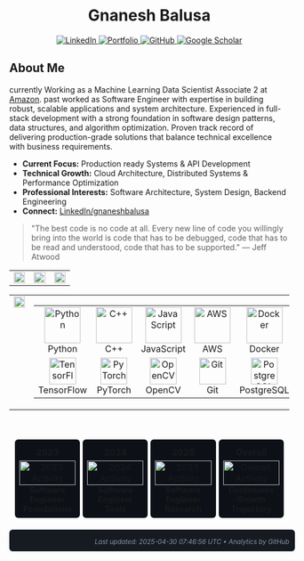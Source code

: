 
<h1 align="center">Gnanesh Balusa</h1>
<!-- <h3 align="center">Research AI Software Engineer | TIHAN, IIT Hyderabad & Trainee @McKnisey & Company</h3> -->

<p align="center">
  <!-- Profile views badge (optional, currently commented out) -->
  <!-- <img src="https://komarev.com/ghpvc/?username=gnanesh-16&label=Profile%20views&color=brightgreen&style=for-the-badge" alt="profile views" /> -->

  <!-- Social badges -->
  <a href="https://www.linkedin.com/in/gnaneshbalusa" target="_blank">
    <img src="https://img.shields.io/badge/LinkedIn-0077B5?style=for-the-badge&logo=linkedin&logoColor=white" alt="LinkedIn">
  </a>
  <a href="https://gnanesh-balusa-portfolio.vercel.app/" target="_blank">
    <img src="https://img.shields.io/badge/Portfolio-000000?style=for-the-badge&logo=About.me&logoColor=white" alt="Portfolio">
  </a>
  <a href="https://github.com/gnanesh-16" target="_blank">
    <img src="https://img.shields.io/badge/GitHub-100000?style=for-the-badge&logo=github&logoColor=white" alt="GitHub">
  </a>
  <a href="https://scholar.google.com/citations?user=3NC81YIAAAAJ&hl=en" target="_blank">
    <img src="https://img.shields.io/badge/Google_Scholar-4285F4?style=for-the-badge&logo=google-scholar&logoColor=white" alt="Google Scholar">
  </a>
</p>


 <!-- <p align="center">
  <img src="https://github-profile-trophy.vercel.app/?username=gnanesh-16&theme=darkhub&row=1&column=6&margin-w=15&no-frame=true&no-bg=true" alt="Trophies" />
</p> -->

<!-------------About Me-------------------------------------->
## About Me

currently Working as a Machine Learning Data Scientist Associate 2 at [Amazon](https://www.aboutamazon.com/).
past worked as Software Engineer with expertise in building robust, scalable applications and system architecture. Experienced in full-stack development with a strong foundation in software design patterns, data structures, and algorithm optimization. Proven track record of delivering production-grade solutions that balance technical excellence with business requirements.

- **Current Focus:** Production ready Systems & API Development
- **Technical Growth:** Cloud Architecture, Distributed Systems & Performance Optimization
- **Professional Interests:** Software Architecture, System Design, Backend Engineering
- **Connect:** [LinkedIn/gnaneshbalusa](https://linkedin.com/in/gnaneshbalusa)

> "The best code is no code at all. Every new line of code you willingly bring into the world is code that has to be debugged, code that has to be read and understood, code that has to be supported." — Jeff Atwood



<!---------------------------------

<!-- GitHub Stats Section -->
<table border="0">
  <tr>
    <td width="33%" valign="top">
      <img width="100%" src="https://github-readme-stats.vercel.app/api?username=gnanesh-16&show_icons=true&theme=radical&hide_border=true&count_private=true" />
    </td>
    <td width="33%" valign="top">
      <img width="100%" src="https://github-profile-summary-cards.vercel.app/api/cards/productive-time?username=gnanesh-16&theme=radical&utcOffset=8" />
    </td>
    <td width="33%" valign="top">
      <img width="100%" src="https://github-readme-stats.vercel.app/api/top-langs/?username=gnanesh-16&layout=compact&theme=radical&hide_border=true" />
    </td>
  </tr>
</table>

<!-- Streak and Tech Stack Side by Side -->
<table border="0" width="100%">
  <tr>
    <td width="40%" valign="top">
      <!-- Current Streak -->
      <img width="100%" src="https://github-readme-streak-stats.herokuapp.com/?user=gnanesh-16&theme=radical&hide_border=true" />
    </td>
    <td width="60%" valign="top">
      <!-- Tech Stack -->
      <table width="100%">
        <tr>
          <td align="center" width="14%">
            <img src="https://techstack-generator.vercel.app/python-icon.svg" alt="Python" width="65" height="65" />
            <br>Python
          </td>
          <td align="center" width="14%">
            <img src="https://techstack-generator.vercel.app/cpp-icon.svg" alt="C++" width="65" height="65" />
            <br>C++
          </td>
          <td align="center" width="14%">
            <img src="https://techstack-generator.vercel.app/js-icon.svg" alt="JavaScript" width="65" height="65" />
            <br>JavaScript
          </td>
          <td align="center" width="14%">
            <img src="https://techstack-generator.vercel.app/aws-icon.svg" alt="AWS" width="65" height="65" />
            <br>AWS
          </td>
          <td align="center" width="14%">
            <img src="https://techstack-generator.vercel.app/docker-icon.svg" alt="Docker" width="65" height="65" />
            <br>Docker
          </td>
          <td align="center" width="14%">
            <img src="https://techstack-generator.vercel.app/kubernetes-icon.svg" alt="Kubernetes" width="65" height="65" />
            <br>Kubernetes
          </td>
          <td align="center" width="14%">
            <img src="https://techstack-generator.vercel.app/java-icon.svg" alt="Java" width="65" height="65" />
            <br>Java
          </td>
        </tr>
        <tr>
          <td align="center" width="14%">
            <img src="https://www.vectorlogo.zone/logos/tensorflow/tensorflow-icon.svg" alt="TensorFlow" width="48" height="48" />
            <br>TensorFlow
          </td>
          <td align="center" width="14%">
            <img src="https://www.vectorlogo.zone/logos/pytorch/pytorch-icon.svg" alt="PyTorch" width="48" height="48" />
            <br>PyTorch
          </td>
          <td align="center" width="14%">
            <img src="https://www.vectorlogo.zone/logos/opencv/opencv-icon.svg" alt="OpenCV" width="48" height="48" />
            <br>OpenCV
          </td>
          <td align="center" width="14%">
            <img src="https://www.vectorlogo.zone/logos/git-scm/git-scm-icon.svg" alt="Git" width="48" height="48" />
            <br>Git
          </td>
          <td align="center" width="14%">
            <img src="https://www.vectorlogo.zone/logos/postgresql/postgresql-icon.svg" alt="PostgreSQL" width="48" height="48" />
            <br>PostgreSQL
          </td>
          <td align="center" width="14%">
            <img src="https://www.vectorlogo.zone/logos/djangoproject/djangoproject-icon.svg" alt="Django" width="48" height="48" />
            <br>Django
          </td>
          <td align="center" width="14%">
            <img src="https://www.vectorlogo.zone/logos/jupyter/jupyter-icon.svg" alt="Jupyter" width="48" height="48" />
            <br>Jupyter
          </td>
        </tr>
      </table>
    </td>
  </tr>
</table>

<br>

<!-- GitHub Contribution Graph with alternative styling -->
 <!-- <img src="https://github-readme-activity-graph.vercel.app/graph?username=gnanesh-16&theme=github-compact&area=true&hide_border=true" width="100%" alt="Contribution Graph"/> -->

<!-- ------------------------------------------------------------ --->


<div align="center">
  <!-- Yearly Metrics Section -->
  <table style="width:98%; margin-top:15px; border-collapse:separate; border-spacing:5px;">
    <tr>
      <td width="25%" align="center" style="background:#0D1117; border-radius:6px; padding:8px;">
        <h4 style="margin:5px;">2023</h4>
        <img src="https://github-readme-activity-graph.vercel.app/graph?username=gnanesh-16&theme=github-dark&hide_title=true&hide_border=true&area=false&point=39D353&line=39D353&bg_color=0D1117&custom_title=&height=150" width="100%" alt="2023 Activity" />
        <b style="font-size:0.9em;">Software Engineer Foundations</b>
      </td>
      <td width="25%" align="center" style="background:#0D1117; border-radius:6px; padding:8px;">
        <h4 style="margin:5px;">2024</h4>
        <img src="https://github-readme-activity-graph.vercel.app/graph?username=gnanesh-16&theme=github-dark&hide_title=true&hide_border=true&area=false&point=39D353&line=39D353&bg_color=0D1117&custom_title=&height=150" width="100%" alt="2024 Activity" />
        <b style="font-size:0.9em;">Software Engineer Tools</b>
      </td>
      <td width="25%" align="center" style="background:#0D1117; border-radius:6px; padding:8px;">
        <h4 style="margin:5px;">2025</h4>
        <img src="https://github-readme-activity-graph.vercel.app/graph?username=gnanesh-16&theme=github-dark&hide_title=true&hide_border=true&area=false&point=39D353&line=39D353&bg_color=0D1117&custom_title=&height=150&from=2025-01-01&to=2025-12-31" width="100%" alt="2025 Activity" />
        <b style="font-size:0.9em;">Software Engineer Research</b>
      </td>
      <td width="25%" align="center" style="background:#0D1117; border-radius:6px; padding:8px;">
        <h4 style="margin:5px;">Overall</h4>
        <img src="https://github-readme-activity-graph.vercel.app/graph?username=gnanesh-16&theme=github-dark&hide_title=true&hide_border=true&area=true&point=39D353&line=39D353&bg_color=0D1117&custom_title=&height=150" width="100%" alt="Overall Activity" />
        <b style="font-size:0.9em;">Continuous Growth Trajectory</b>
      </td>
    </tr>
  </table>


<!----------------------------------------------------->


  <!-- Professional footer with metrics -->
  <div style="background:#161B22; border-radius:6px; padding:10px; width:98%; margin:10px auto;">
    <div style="display:flex; justify-content:space-between; text-align:left; padding:0 15px;">
    </div>
    <sub style="color:#8B949E; margin-top:5px; display:block; text-align:right;">
      <i>Last updated: 2025-04-30 07:46:56 UTC • Analytics by GitHub</i>
    </sub>
  </div>
</div>

<!-- Last updated: 2025-04-30 07:16:25 UTC by gnanesh-16 -->
